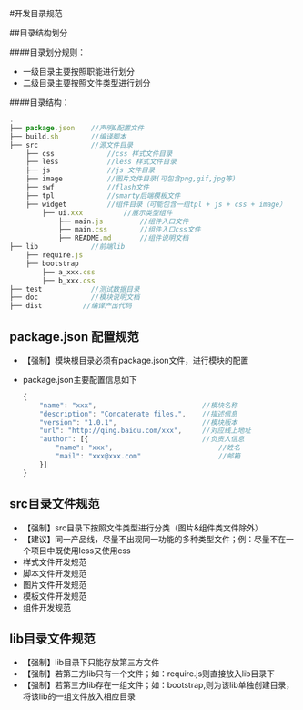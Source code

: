 #开发目录规范

##目录结构划分

####目录划分规则：

* 一级目录主要按照职能进行划分
* 二级目录主要按照文件类型进行划分

####目录结构：

```javascript
.
├── package.json    //声明&配置文件
├── build.sh        //编译脚本
├── src             //源文件目录
    ├── css             //css 样式文件目录
    ├── less            //less 样式文件目录
    ├── js              //js 文件目录
    ├── image           //图片文件目录(可包含png,gif,jpg等)
    ├── swf             //flash文件
    ├── tpl             //smarty后端模板文件
    ├── widget          //组件目录（可能包含一组tpl + js + css + image）
        ├── ui.xxx          //展示类型组件
            ├── main.js         //组件入口文件
            ├── main.css        //组件入口css文件
            ├── README.md       //组件说明文档
├── lib             //前端lib
    ├── require.js
    ├── bootstrap
        ├── a_xxx.css
        ├── b_xxx.css
├── test            //测试数据目录
├── doc             //模块说明文档
├── dist          //编译产出代码
```

## package.json  配置规范
* 【强制】模块根目录必须有package.json文件，进行模块的配置
* package.json主要配置信息如下

    ```javascript
    {
        "name": "xxx",                          //模块名称
        "description": "Concatenate files.",    //描述信息
        "version": "1.0.1",                     //模块版本
        "url": "http://qing.baidu.com/xxx",     //对应线上地址
        "author": [{                            //负责人信息
            "name": "xxx",                          //姓名
            "mail": "xxx@xxx.com"                   //邮箱
        }]
    }
    ```

## src目录文件规范
* 【强制】src目录下按照文件类型进行分类（图片&组件类文件除外）
* 【建议】同一产品线，尽量不出现同一功能的多种类型文件；例：尽量不在一个项目中既使用less又使用css
* 样式文件开发规范
* 脚本文件开发规范
* 图片文件开发规范
* 模板文件开发规范
* 组件开发规范

## lib目录文件规范
* 【强制】lib目录下只能存放第三方文件
* 【强制】若第三方lib只有一个文件；如：require.js则直接放入lib目录下
* 【强制】若第三方lib存在一组文件；如：bootstrap,则为该lib单独创建目录，将该lib的一组文件放入相应目录

